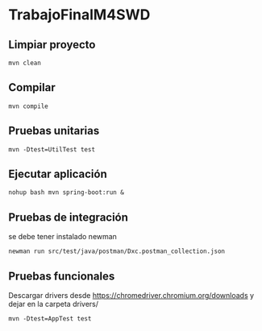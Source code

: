 # TrabajoFinalM4SWD

## Limpiar proyecto
```console
mvn clean
```

## Compilar
```console
mvn compile
```

## Pruebas unitarias
```console
mvn -Dtest=UtilTest test
```

## Ejecutar aplicación
```console
nohup bash mvn spring-boot:run &
```

## Pruebas de integración
se debe tener instalado newman
```console
newman run src/test/java/postman/Dxc.postman_collection.json
```

## Pruebas funcionales
Descargar drivers desde https://chromedriver.chromium.org/downloads y dejar en la carpeta drivers/
```console
mvn -Dtest=AppTest test
```
